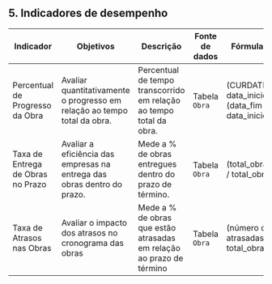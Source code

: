 ## 5. Indicadores de desempenho


| **Indicador** | **Objetivos** | **Descrição** | **Fonte de dados** | **Fórmula de cálculo** |
| ---           | ---           | ---           | ---             | ---             |
| Percentual de Progresso da Obra | Avaliar quantitativamente o progresso em relação ao tempo total da obra. | Percentual de tempo transcorrido em relação ao tempo total da obra. | Tabela `Obra`      |  (CURDATE() - data_inicio) / (data_fim - data_inicio) * 100 |
| Taxa de Entrega de Obras no Prazo              | Avaliar a eficiência das empresas na entrega das obras dentro do prazo.      | Mede a % de obras entregues dentro do prazo de término.         | Tabela `Obra`       | (total_obras_no_prazo / total_obras) * 100 |
| Taxa de Atrasos nas Obras           | Avaliar o impacto dos atrasos no cronograma das obras | Mede a % de obras que estão atrasadas em relação ao prazo de término | Tabela `Obra`      | (número de obras atrasadas / total_obras) * 100 |

